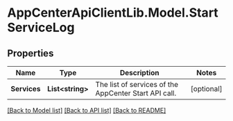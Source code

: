 # AppCenterApiClientLib.Model.StartServiceLog
## Properties

Name | Type | Description | Notes
------------ | ------------- | ------------- | -------------
**Services** | **List&lt;string&gt;** | The list of services of the AppCenter Start API call. | [optional] 

[[Back to Model list]](../README.md#documentation-for-models) [[Back to API list]](../README.md#documentation-for-api-endpoints) [[Back to README]](../README.md)

